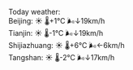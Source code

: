 Today weather:  
Beijing: ☀️ 🌡️+1°C 🌬️↓19km/h  
Tianjin: ☀️ 🌡️-1°C 🌬️↓19km/h  
Shijiazhuang: ☀️ 🌡️+6°C 🌬️←6km/h  
Tangshan: ☀️ 🌡️-2°C 🌬️↓17km/h  
